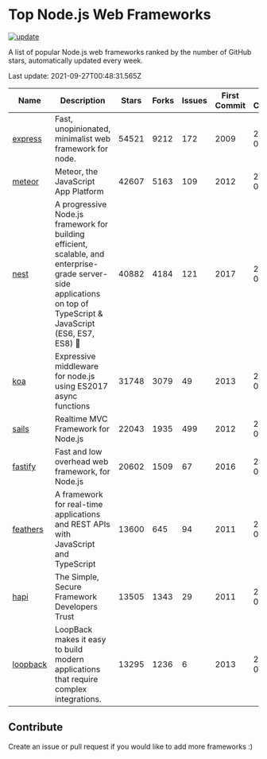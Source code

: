 # Top Node.js Web Frameworks

[![update](https://github.com/sunnysid3up/nodejs-web-frameworks/actions/workflows/update.yml/badge.svg)](https://github.com/sunnysid3up/nodejs-web-frameworks/actions/workflows/update.yml)

A list of popular Node.js web frameworks ranked by the number of GitHub stars, automatically updated every week.

Last update: 2021-09-27T00:48:31.565Z

| Name          | Description          | Stars                     | Forks          | Issues               | First Commit        | Last Commit         | Language          |
|---------------|----------------------|---------------------------|----------------|----------------------|---------------------|---------------------|-------------------|
| [express](https://github.com/expressjs/express) | Fast, unopinionated, minimalist web framework for node. | 54521 | 9212 | 172 | 2009 | 2021-09-26 | JS |
| [meteor](https://github.com/meteor/meteor) | Meteor, the JavaScript App Platform | 42607 | 5163 | 109 | 2012 | 2021-09-26 | JS |
| [nest](https://github.com/nestjs/nest) | A progressive Node.js framework for building efficient, scalable, and enterprise-grade server-side applications on top of TypeScript & JavaScript (ES6, ES7, ES8) 🚀 | 40882 | 4184 | 121 | 2017 | 2021-09-26 | TS |
| [koa](https://github.com/koajs/koa) | Expressive middleware for node.js using ES2017 async functions | 31748 | 3079 | 49 | 2013 | 2021-09-26 | JS |
| [sails](https://github.com/balderdashy/sails) | Realtime MVC Framework for Node.js | 22043 | 1935 | 499 | 2012 | 2021-09-25 | JS |
| [fastify](https://github.com/fastify/fastify) | Fast and low overhead web framework, for Node.js | 20602 | 1509 | 67 | 2016 | 2021-09-26 | JS |
| [feathers](https://github.com/feathersjs/feathers) | A framework for real-time applications and REST APIs with JavaScript and TypeScript | 13600 | 645 | 94 | 2011 | 2021-09-27 | TS |
| [hapi](https://github.com/hapijs/hapi) | The Simple, Secure Framework Developers Trust | 13505 | 1343 | 29 | 2011 | 2021-09-26 | JS |
| [loopback](https://github.com/strongloop/loopback) | LoopBack makes it easy to build modern applications that require complex integrations. | 13295 | 1236 | 6 | 2013 | 2021-09-20 | JS |

## Contribute 

Create an issue or pull request if you would like to add more frameworks :)